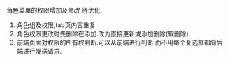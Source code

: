 角色菜单的权限增加及修改
待优化.
1. 角色组及权限,tab页内容重复
2. 角色权限更改时先删除在添加.改为直接更新或添加删除(软删除)
3. 前端页面对权限的所有权判断.可以从前端进行判断.而不用每个复选框都向后端进行发送请求.
